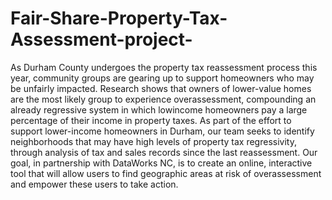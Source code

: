 # Fair-Share-Property-Tax-Assessment-project-

As Durham County undergoes the property tax reassessment process this year, community groups are gearing up to support homeowners who may be unfairly impacted. Research shows that owners of lower-value homes are the most likely group to experience overassessment, compounding an already regressive system in which lowincome homeowners pay a large percentage of their income in property taxes. As part of the effort to support lower-income homeowners in Durham, our team seeks to identify neighborhoods that may have high levels of property tax regressivity, through analysis of tax and sales records since the last reassessment. Our goal, in partnership with DataWorks NC, is to create an online, interactive tool that will allow users to find geographic areas at risk of overassessment and empower these users to take action.
